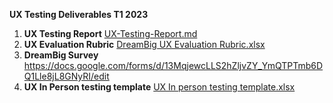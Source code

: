 **UX Testing Deliverables T1 2023** 
1. **UX Testing Report** [UX-Testing-Report.md](https://github.com/thoth-tech/documentation/files/11507287/UX-Testing-Report.md) <br/>
2. **UX Evaluation Rubric** [DreamBig UX Evaluation Rubric.xlsx](https://github.com/thoth-tech/documentation/files/11507289/DreamBig.UX.Evaluation.Rubric.xlsx)
3. **DreamBig Survey** https://docs.google.com/forms/d/13MqjewcLLS2hZljvZY_YmQTPTmb6DQ1Lle8jL8GNyRI/edit
4. **UX In Person testing template** [UX In person testing template.xlsx](https://github.com/thoth-tech/documentation/files/11507286/UX.In.person.testing.template.xlsx) <br/>
